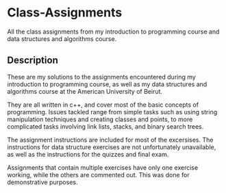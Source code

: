 Class-Assignments
=================

All the class assignments from my introduction to programming course and data structures and algorithms course.

Description
-----------

These are my solutions to the assignments encountered during my introduction to programming course, as well as my data structures
and algorithms course at the American University of Beirut.

They are all written in c++, and cover most of the basic concepts of programming. Issues tackled range from simple tasks such as using string
manipulation techniques and creating classes and points, to more complicated tasks involving link lists, stacks, and binary search trees.

The assignment instructions are included for most of the excersises. The instructions for data structure exercises are not unfortunately unavailable,
as well as the instructions for the quizzes and final exam.

Assignments that contain multiple exercises have only one exercise working, while the others are commented out. This was done for demonstrative purposes.